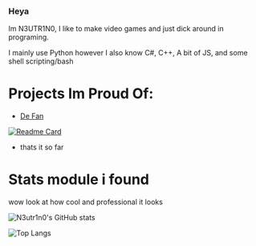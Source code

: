 ### Heya 

Im N3UTR1N0, I like to make video games and just dick around in programing.

I mainly use Python however I also know C#, C++, A bit of JS, and some shell scripting/bash

# Projects Im Proud Of:
- [De Fan](https://github.com/N3utr1n0/De-Fan) 

[![Readme Card](https://github-readme-stats.vercel.app/api/pin/?username=N3utr1n0&repo=De-Fan&theme=chartreuse-dark)](https://github.com/anuraghazra/github-readme-stats)

- thats it so far

# Stats module i found

wow look at how cool and professional it looks 

![N3utr1n0's GitHub stats](https://github-readme-stats.vercel.app/api?username=N3utr1n0&show_icons=true&theme=chartreuse-dark&hide=stars,issues)

![Top Langs](https://github-readme-stats.vercel.app/api/top-langs/?username=N3utr1n0&theme=chartreuse-dark)
